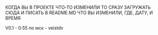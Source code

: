 КОГДА ВЫ В ПРОЕКТЕ ЧТО-ТО ИЗМЕНИЛИ ТО СРАЗУ ЗАГРУЖАТЬ СЮДА
И ПИСАТЬ В README.MD ЧТО ВЫ ИЗМЕНИЛИ, ГДЕ, ДАТУ, И ВРЕМЯ


V0.1 - 0:55 по мск - veistdv

